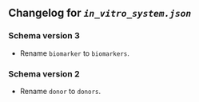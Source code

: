## Changelog for *`in_vitro_system.json`*

### Schema version 3

* Rename `biomarker` to `biomarkers`.

### Schema version 2

* Rename `donor` to `donors`.
